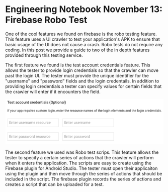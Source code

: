 # Engineering Notebook November 13: Firebase Robo Test

One of the cool features we found on firebase is the robo testing feature. This feature uses a UI crawler to test your application's APK to ensure that basic usage of the UI does not cause a crash. Robo tests do not require any coding. In this post we provide a guide to two of the in depth features provided through this testing service.

The first feature we found is the test account credentials feature. This allows the tester to provide login credentials so that the crawler can move past the login UI. The tester must provide the unique identifier for the "username" and "password" fields and the login credentails. In addition to providing login credentials a tester can specify values for certain fields that the crawler will enter if it encounters the field.

![Test Credentials Image](/resources/robotest-credentials.png)

The second feature we used was Robo test scrips. This feature allows the tester to specify a certain series of actions that the crawler will perform when it enters the application. The scripts are easy to create using the Firebase plugin for Android Studio. The tester must open their applicaiton using the plugin and then move through the series of actions that should be included in the script. The firebase plugin records the series of actions and creates a script that can be uploaded for a test.
